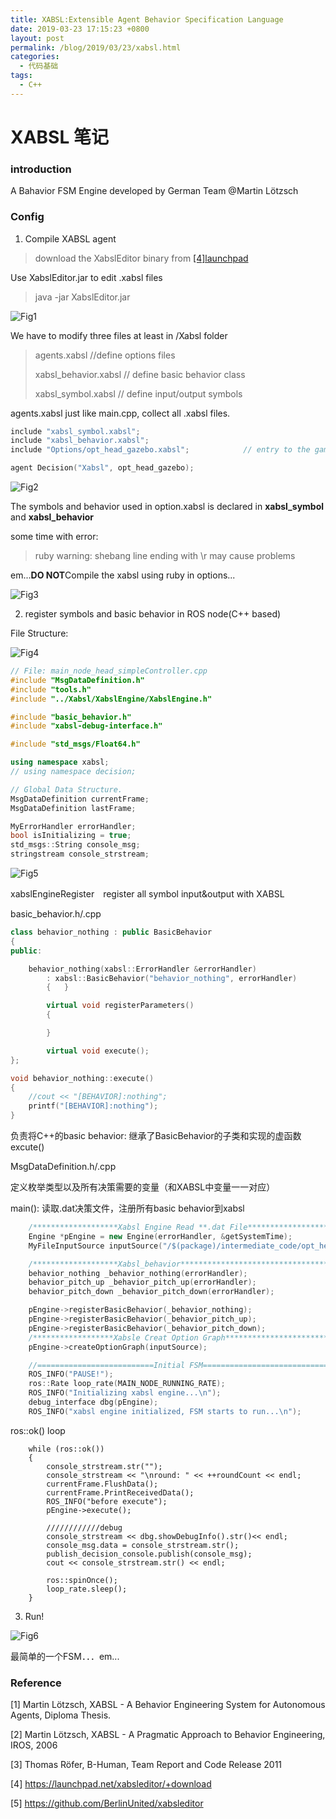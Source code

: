 ```yaml
---
title: XABSL:Extensible Agent Behavior Specification Language
date: 2019-03-23 17:15:23 +0800
layout: post
permalink: /blog/2019/03/23/xabsl.html
categories:
  - 代码基础
tags:
  - C++
---
```


# XABSL 笔记

### introduction

A Bahavior FSM Engine developed by German Team @Martin Lötzsch

### Config

1. Compile XABSL agent

> download the XabslEditor binary from [[4]launchpad](https://launchpad.net/xabsleditor/+download)

Use XabslEditor.jar to edit .xabsl files 

> java -jar XabslEditor.jar

![Fig1](https://raw.githubusercontent.com/whtqh/image_files/master/xabsl/XabslEditorFig1.png)

We have to modify three files at least in /Xabsl folder

>agents.xabsl		       //define options files
>
>xabsl_behavior.xabsl	// define basic behavior class
>
>xabsl_symbol.xabsl 	  // define input/output symbols





agents.xabsl just like main.cpp, collect all .xabsl files.

```c++
include "xabsl_symbol.xabsl";
include "xabsl_behavior.xabsl";
include "Options/opt_head_gazebo.xabsl";            // entry to the game

agent Decision("Xabsl", opt_head_gazebo);

```



![Fig2](https://raw.githubusercontent.com/whtqh/image_files/master/xabsl/XabslEditorFig2.png)



The symbols and behavior used in option.xabsl is declared in **xabsl_symbol** and **xabsl_behavior**



some time with error:

> ruby warning: shebang line ending with \r may cause problems
>

em...**DO NOT**Compile the xabsl using ruby in options...

![Fig3](https://raw.githubusercontent.com/whtqh/image_files/master/xabsl/XabslEditorFig3.png)

2. register symbols and basic behavior in ROS node(C++ based)

File Structure:

![Fig4](https://raw.githubusercontent.com/whtqh/image_files/master/xabsl/XabslCppFig1.png)

```c++
// File: main_node_head_simpleController.cpp
#include "MsgDataDefinition.h"
#include "tools.h"
#include "../Xabsl/XabslEngine/XabslEngine.h"

#include "basic_behavior.h"
#include "xabsl-debug-interface.h"

#include "std_msgs/Float64.h"

using namespace xabsl;
// using namespace decision;

// Global Data Structure.
MsgDataDefinition currentFrame;
MsgDataDefinition lastFrame;

MyErrorHandler errorHandler;
bool isInitializing = true;
std_msgs::String console_msg;
stringstream console_strstream;
```

![Fig5](https://raw.githubusercontent.com/whtqh/image_files/master/xabsl/XabslCppFig2.png)

xabslEngineRegister　register all symbol input&output with XABSL



basic_behavior.h/.cpp 

``` c++
class behavior_nothing : public BasicBehavior
{
public:

    behavior_nothing(xabsl::ErrorHandler &errorHandler)
        : xabsl::BasicBehavior("behavior_nothing", errorHandler)
        {	}

        virtual void registerParameters()
        {

        }

        virtual void execute();
};
```

```c++
void behavior_nothing::execute()
{
    //cout << "[BEHAVIOR]:nothing";
    printf("[BEHAVIOR]:nothing");
}
```



负责将C++的basic behavior: 继承了BasicBehavior的子类和实现的虚函数excute()



MsgDataDefinition.h/.cpp

定义枚举类型以及所有决策需要的变量（和XABSL中变量一一对应）



main(): 读取.dat决策文件，注册所有basic behavior到xabsl

```c++
    /*******************Xabsl Engine Read **.dat File*************************/
    Engine *pEngine = new Engine(errorHandler, &getSystemTime);
    MyFileInputSource inputSource("/$(package)/intermediate_code/opt_head_gazebo.dat");  	   xabslEngineRegister(pEngine, errorHandler);

    /*******************Xabsl_behavior****************************************/
    behavior_nothing _behavior_nothing(errorHandler);
    behavior_pitch_up _behavior_pitch_up(errorHandler);
    behavior_pitch_down _behavior_pitch_down(errorHandler);

    pEngine->registerBasicBehavior(_behavior_nothing);
    pEngine->registerBasicBehavior(_behavior_pitch_up);
    pEngine->registerBasicBehavior(_behavior_pitch_down);
    /******************Xabsle Creat Option Graph*****************************/
    pEngine->createOptionGraph(inputSource);

    //==========================Initial FSM==================================/
    ROS_INFO("PAUSE!");
    ros::Rate loop_rate(MAIN_NODE_RUNNING_RATE);
    ROS_INFO("Initializing xabsl engine...\n");
    debug_interface dbg(pEngine);
    ROS_INFO("xabsl engine initialized, FSM starts to run...\n");
```



ros::ok() loop

```
    while (ros::ok())
    {
        console_strstream.str("");
        console_strstream << "\nround: " << ++roundCount << endl;
        currentFrame.FlushData();
        currentFrame.PrintReceivedData();
        ROS_INFO("before execute");
        pEngine->execute();

        ////////////debug
        console_strstream << dbg.showDebugInfo().str()<< endl;
        console_msg.data = console_strstream.str();
        publish_decision_console.publish(console_msg);
        cout << console_strstream.str() << endl;

        ros::spinOnce();
        loop_rate.sleep();
    }
```



3. Run!

![Fig6](https://raw.githubusercontent.com/whtqh/image_files/master/xabsl/XabslRunFig1.png)

最简单的一个FSM．．．em...



### Reference

[1] Martin Lötzsch, XABSL - A Behavior Engineering System for Autonomous Agents, Diploma Thesis.

[2] Martin Lötzsch, XABSL - A Pragmatic Approach to Behavior Engineering, IROS, 2006

[3] Thomas Röfer, B-Human, Team Report and Code Release 2011

[4] https://launchpad.net/xabsleditor/+download

[5] https://github.com/BerlinUnited/xabsleditor